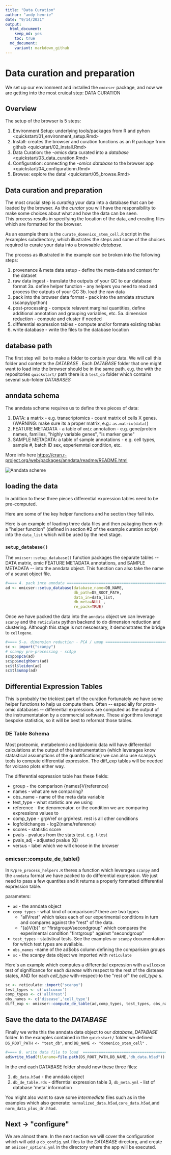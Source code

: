 ```yaml
---
title: "Data Curation"
author: "andy henrie"
date: "9/14/2021"
output:
  html_document: 
    keep_md: yes
    toc: true
  md_document:
    variant: markdown_github
---
```



# Data curation and preparation

We set up our environment and installed the `omicser` package, and now we are getting into the most cruical step: DATA CURATION

## Overview

The setup of the browser is 5 steps:

1. Environment Setup: underlying tools/packages from R and pyhon <quickstart/01_environment_setup.Rmd>
2. Install: creates the browser and curation functions as an R package from github <quickstart/02_install.Rmd>
3. Data Curation: the _-omics_ data curated into a _database_  <quickstart/03_data_curation.Rmd>
4. Configuration: connecting the _-omics database_ to the browser app <quickstart/04_configurationn.Rmd>
5. Browse: explore the data!  <quickstart/05_browse.Rmd>


## Data curation and preparation

The most crucial step is _curating_ your data into a database that can be loaded by the browser.  As the _curator_ you will have the responsibility to make some choices about what and how the data can be seen.  
This process results in specifying the location of the data, and creating files which are formatted for the browser.

As an example there is the `curate_domenico_stem_cell.R` script in the /examples subdirectory, which illustrates the steps and some of the choices required to curate your data into a browsable _database_. 

The process as illustrated in the example can be broken into the following steps:

1. provenance & meta data setup - define the meta-data and context for the dataset
3. raw data ingest - translate the outputs of your QC to our database format
  3a. define helper function - any helpers you need to read and process the outputs of your QC
  3b. load the raw data
4. pack into the browser data format - pack into the anndata structure (scanpy/python)
5. post-processing - compute relavent marginal quantities, define additional annotation and grouping variables, etc.
  5a. dimension reduction - compute and cluster if needed
6. differential expression tables - compute and/or formate existing tables
7. write database - write the files to the database location

## database path 

The first step will be to make a folder to contain your data.  We will call this folder and contents the _DATABASE_ .   Each _DATABASE_ folder that one might want to load into the browser should be in the same path.  e.g. the with the repositories `quickstart/` path there is a `test_db` folder which contains several sub-folder _DATABASES_

              
## anndata schema


The anndata scheme requires us to define three pieces of data:


1. DATA: a matrix - e.g. transcriptomics - count matrix of cells X genes. (WARNING: make sure its a proper matrix, e.g.: `as.matrix(data)`)
2. FEATURE METADATA - a table of `omic` annotation - e.g. gene/protein names, families, "highly variable genes", "is marker gene"
3. SAMPLE METADATA: a table of sample annotations - e.g.  cell types, sample #, batch ID sex, experiemntal condition, etc.

More info here https://cran.r-project.org/web/packages/anndata/readme/README.html 

![Anndata scheme](/Users/ahenrie/Projects/NDCN_dev/omicser/inst/anndata_for_r.png)


## loading the data

In addition to these three pieces differential expression tables need to be pre-computed.

Here are some of the key helper functions and he section they fall into.

Here is an example of loading three data files and then pakaging them with a "helper function" (defined in section #2 of the example curation script) into the `data_list` which will be used by the next stage.

### `setup_database()`
The `omicser::setup_database()` function packages the separate tables -- DATA matrix, omic FEATURE METADATA annotations, and SAMPLE METADATA -- into the anndata object.  This function can also take the name of a seurat object file.  



```r
#==== 4. pack into anndata =========================================================================
ad <- omicser::setup_database(database_name=DB_NAME,
                              db_path=DS_ROOT_PATH,
                              data_in=data_list,
                              db_meta=NULL ,
                              re_pack=TRUE)
```


Once we have packed the data into the `anndata` object we can leverage `scanpy` and the `reticulate` python backend to do dimension reduction and clustering. 
Although this stage is not nescessary, it demonstrates the bridge to `cellxgene`.


```r
#==== 5-a. dimension reduction - PCA / umap ========================================================
sc <- import("scanpy")
# scanpy pre-processing - sc$pp
sc$pp$pca(ad)
sc$pp$neighbors(ad)
sc$tl$leiden(ad)
sc$tl$umap(ad)
```

## Differential Expression Tables 
This is probably the trickiest part of the curation  Fortunately we have some helper functions to help us compute them.  Often -- especially for _prote-_ omic databases -- differential expressions are computed as the output of the instrumentataion by a commercial software.  These algorithms leverage bespoke statistics, so it will be best to reformat those tables. 



### DE Table Schema

Most proteomic, metabelomic and lipidomic data will have differential calculations at the output of the instrumentation (which leverages know statastical assumptions of the quantifications) we can also use scanpys tools to compute differential expression.  The diff_exp tables will be needed for volcano plots either way.

The differential expression table has these fields:

   - group - the comparison   {names}V{reference}
   - names - what are we comparing?
   - obs_name  - name of the meta data variable
   - test_type - what statistic are we using
   - reference - the denomenator. or the condition we are comparing expressions values to
   - comp_type - grpVref or grpVrest. rest is all other conditions
   - logfoldchanges - log2(name/reference)
   - scores - statistic score
   - pvals - pvalues from the stats test. e.g. t-test
   - pvals_adj - adjusted pvalue (Q)
   - versus - label which we will choose in the browser
   
   
   
### omicser::compute_de_table()

In `R/pre_process_helpers.R` theres a function which leverages `scanpy` and the `anndata` format we have packed to do differential expression.  We just need to pass a few quantites and it returns a properly formatted differential expression table.

parameters:

  - `ad` - the anndata object
  - `comp_types` - what kind of comparisons? there are two types
    - "allVrest" which takes each of our experimental conditions in turn and compares against the "rest" of the data.
    - "{a}V{b}" or "firstgroupVsecondgroup" which compares the experimental condition "firstgroup" against "secondgroup"
  - `test_types` - statistical tests.  See the examples or `scanpy` documentation for which test types are available.
  - `obs_names` -name of the ad$obs column defining the comparision groups
  - `sc` - the scanpy data object we imported with `reticulate`

Here's an example which computes a differential expression with a `wilcoxon` test of significance for each _disease_ with respect to the rest of the distease states, AND for each _cell_type_ with-respect-to the "rest of" the _cell_type_ s. 


```r
sc <- reticulate::import("scanpy")
test_types <- c('wilcoxon')
comp_types <- c('allVrest')
obs_names <- c('disease','cell_type')
diff_exp <- omicser::compute_de_table(ad,comp_types, test_types, obs_names,sc)
```



## Save the data to the _DATABASE_

Finally we write this the anndata data object to our _database_DATABASE_ folder.   In the examples contained in the `quickstart/` folder we defined `DS_ROOT_PATH <- "test_db"`, and `DB_NAME <- "domenico_stem_cell"` .

```r
#==== 8. write data file to load  =========================================================================
ad$write_h5ad(filename=file.path(DS_ROOT_PATH,DB_NAME,"db_data.h5ad"))
```

In the end each DATABASE folder should now these three files:
1. `db_data.h5ad` - the anndata object          
2. `db_de_table.rds` - differntial expression table
3, `db_meta.yml` - list of database 'meta' information

You might also want to save some _intermediate_ files such as in the examples which also generate: `normalized_data.h5ad`,`core_data.h5ad`,and `norm_data_plus_dr.h5ad`.


## Next -> "configure"
We are almost there.  In the next section we will cover the configuration which will add a `db_config.yml` files to the _DATABASE_ directory, and create an `omicser_options.yml` in the directory where the app will be executed.

<LINK TO 04_configuration.Rmd>

